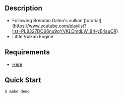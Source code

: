 ## Description
- Following Brendan Galea's vulkan [tutorial] (https://www.youtube.com/playlist?list=PL8327DO66nu9qYVKLDmdLW_84-yE4auCR)
- Little Vulkan Engine

## Requirements
- [Here](https://vulkan-tutorial.com/Development_environment)

## Quick Start
```console
$ make demo
```
